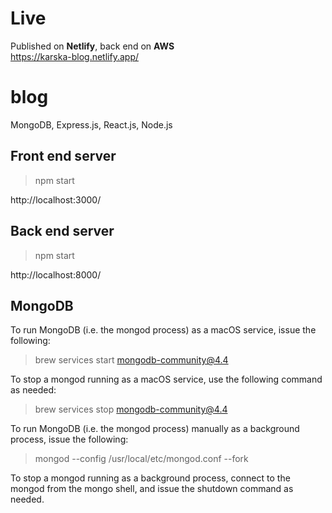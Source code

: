 # Live
Published on **Netlify**, back end on **AWS**  
https://karska-blog.netlify.app/

# blog
MongoDB, Express.js, React.js, Node.js

## Front end server

>npm start  

http://localhost:3000/

## Back end server

>npm start  

http://localhost:8000/

## MongoDB

To run MongoDB (i.e. the mongod process) as a macOS service, issue the following:

>brew services start mongodb-community@4.4

To stop a mongod running as a macOS service, use the following command as needed:

>brew services stop mongodb-community@4.4

To run MongoDB (i.e. the mongod process) manually as a background process, issue the following:

>mongod --config /usr/local/etc/mongod.conf --fork

To stop a mongod running as a background process, connect to the mongod from the mongo shell, and issue the shutdown command as needed.

